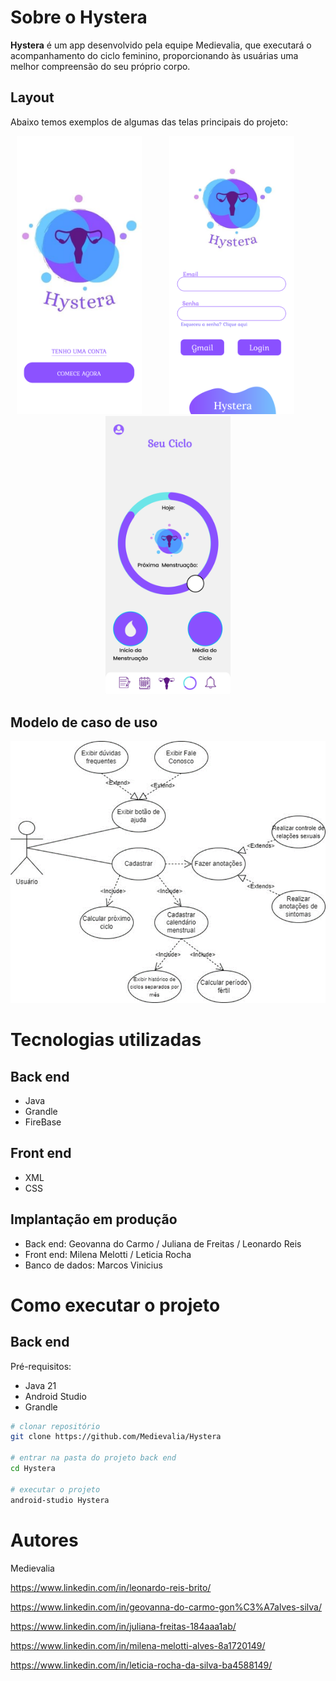 # Sobre o Hystera

**Hystera** é um app desenvolvido pela equipe Medievalia, que executará o acompanhamento do ciclo feminino, proporcionando às usuárias uma melhor compreensão do seu próprio corpo.

## Layout

Abaixo temos exemplos de algumas das telas principais do projeto:

<div style="text-align:center;">
<img src="https://github.com/Medievalia/assets/blob/main/01.png" alt="imagem 1" style="margin-right: 40px;width: 200px">
<img src="https://github.com/Medievalia/assets/blob/main/02.png" alt="imagem 2" style="margin-right: 40px;width: 200px">
<img src="https://github.com/Medievalia/assets/blob/main/03.png" alt="imagem 3" style="width: 200px;">
</div>


## Modelo de caso de uso
![Modelo Conceitual](https://github.com/Medievalia/assets/blob/main/casoDeUso.png)

# Tecnologias utilizadas
## Back end
- Java
- Grandle
- FireBase
## Front end
- XML
- CSS
## Implantação em produção
- Back end: Geovanna do Carmo / Juliana de Freitas / Leonardo Reis
- Front end: Milena Melotti / Leticia Rocha
- Banco de dados: Marcos Vinicius

# Como executar o projeto

## Back end
Pré-requisitos:
- Java 21
- Android Studio
- Grandle

```bash
# clonar repositório
git clone https://github.com/Medievalia/Hystera

# entrar na pasta do projeto back end
cd Hystera

# executar o projeto
android-studio Hystera
```

# Autores

Medievalia

https://www.linkedin.com/in/leonardo-reis-brito/

https://www.linkedin.com/in/geovanna-do-carmo-gon%C3%A7alves-silva/

https://www.linkedin.com/in/juliana-freitas-184aaa1ab/

https://www.linkedin.com/in/milena-melotti-alves-8a1720149/

https://www.linkedin.com/in/leticia-rocha-da-silva-ba4588149/


